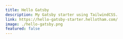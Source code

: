 ```yaml
---
title: Hello Gatsby
description: My Gatsby starter using TailwindCSS.
link: https://hello-gatsby-starter.hellotham.com/
image: ./hello-gatsby.png
featured: false
---
```

